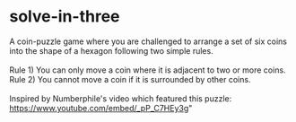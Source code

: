 # solve-in-three
A coin-puzzle game where you are challenged to arrange a set of six coins into the shape of a hexagon following two simple rules.</br>
</br>
  Rule 1) You can only move a coin where it is adjacent to two or more coins.</br>
  Rule 2) You cannot move a coin if it is surrounded by other coins.</br>
</br>
Inspired by Numberphile's video which featured this puzzle: https://www.youtube.com/embed/_pP_C7HEy3g"

